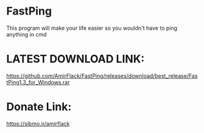# FastPing
This program will make your life easier so you wouldn't have to ping anything in cmd  
# LATEST DOWNLOAD LINK:
https://github.com/AmirFlack/FastPing/releases/download/best_release/FastPing1.3_for_Windows.rar
# Donate Link:
https://sibmo.ir/amirflack
